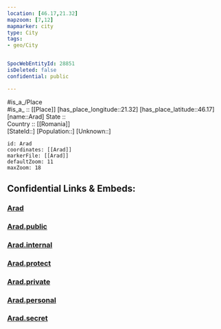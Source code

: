 ```yaml
---
location: [46.17,21.32] 
mapzoom: [7,12] 
mapmarker: city 
type: City
tags:
- geo/City


SpocWebEntityId: 28851
isDeleted: false
confidential: public

---
```

#is_a_/Place  
#is_a_ :: [[Place]] 
[has_place_longitude::21.32] 
[has_place_latitude::46.17] 
[name::Arad] 
State ::  
Country :: [[Romania]]  
[StateId::] 
[Population::] 
[Unknown::] 


```leaflet
id: Arad
coordinates: [[Arad]] 
markerFile: [[Arad]] 
defaultZoom: 11 
maxZoom: 18
```


## Confidential Links & Embeds: 

### [Arad](/_Standards/Earth/Continent/Europe/Europe~East/Romania/Regions~Romania/Romania~Vest/Arad/City/Arad.md) 

### [Arad.public](/_public/Earth/Continent/Europe/Europe~East/Romania/Regions~Romania/Romania~Vest/Arad/City/Arad.public.md) 

### [Arad.internal](/_internal/Earth/Continent/Europe/Europe~East/Romania/Regions~Romania/Romania~Vest/Arad/City/Arad.internal.md) 

### [Arad.protect](/_protect/Earth/Continent/Europe/Europe~East/Romania/Regions~Romania/Romania~Vest/Arad/City/Arad.protect.md) 

### [Arad.private](/_private/Earth/Continent/Europe/Europe~East/Romania/Regions~Romania/Romania~Vest/Arad/City/Arad.private.md) 

### [Arad.personal](/_personal/Earth/Continent/Europe/Europe~East/Romania/Regions~Romania/Romania~Vest/Arad/City/Arad.personal.md) 

### [Arad.secret](/_secret/Earth/Continent/Europe/Europe~East/Romania/Regions~Romania/Romania~Vest/Arad/City/Arad.secret.md)

